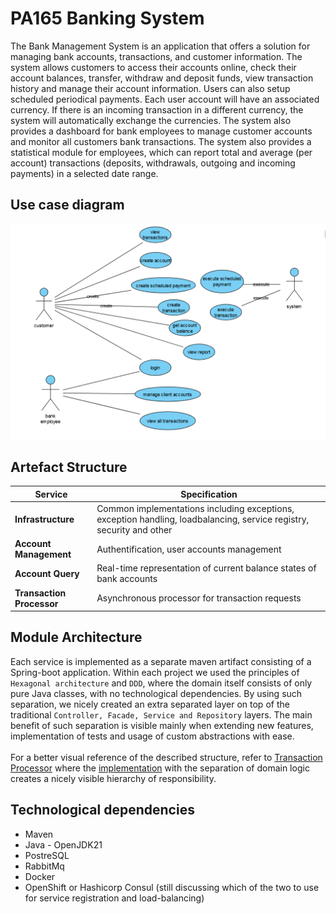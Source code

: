 # PA165 Banking System

<p>
The Bank Management System is an application that offers a solution for managing bank accounts, transactions, and customer information. 
The system allows customers to access their accounts online, check their account balances, transfer, withdraw and deposit funds,
view transaction history and manage their account information. Users can also setup scheduled periodical payments. 
Each user account will have an associated currency. If there is an incoming transaction in a different currency, 
the system will automatically exchange the currencies. The system also provides a dashboard for bank employees to manage 
customer accounts and monitor all customers bank transactions. The system also provides a statistical module for employees, 
which can report total and average (per account) transactions (deposits, withdrawals, outgoing and incoming payments) in a selected date range.
</p>

## Use case diagram
<img src="./useCaseDiagram.png" width="800">

## Artefact Structure

| Service	                    | Specification	                                                                                                        |
|-----------------------------|-----------------------------------------------------------------------------------------------------------------------|
| 	 **Infrastructure**        | 	Common implementations including exceptions, exception handling, loadbalancing, service registry, security and other |
| 	 **Account Management**    | 	  Authentification, user accounts management                                                                         |
| 	  **Account Query**        | 	 Real-time representation of current balance states of bank accounts                                                 |
| 	 **Transaction Processor** | 	 Asynchronous processor for transaction requests                                                                     |


## Module Architecture
Each service is implemented as a separate maven artifact consisting of a Spring-boot application. Within each project
we used the principles of `Hexagonal architecture` and `DDD`, where the domain itself consists of only pure Java classes,
with no technological dependencies. By using such separation, we nicely created an extra separated layer on top of the
traditional `Controller, Facade, Service and Repository` layers. The main benefit of such separation is visible mainly when 
extending new features, implementation of tests and usage of custom abstractions with ease.
<br><br>
For a better visual reference of the described structure, refer to [Transaction Processor](./transaction-processor) 
where the [implementation](./transaction-processor/src/main/java/cz/muni/pa165/banking/) with the separation of domain logic creates a nicely visible hierarchy of responsibility.

## Technological dependencies
- Maven
- Java - OpenJDK21
- PostreSQL
- RabbitMq
- Docker
- OpenShift or Hashicorp Consul (still discussing which of the two to use for service registration and load-balancing)